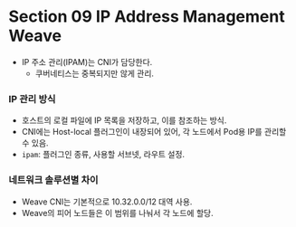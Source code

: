 # Section 09 IP Address Management Weave

- IP 주소 관리(IPAM)는 CNI가 담당한다.
  - 쿠버네티스는 중복되지만 않게 관리.

### IP 관리 방식
- 호스트의 로컬 파일에 IP 목록을 저장하고, 이를 참조하는 방식.
- CNI에는 Host-local 플러그인이 내장되어 있어, 각 노드에서 Pod용 IP를 관리할 수 있음.
- `ipam`: 플러그인 종류, 사용할 서브넷, 라우트 설정.

### 네트워크 솔루션별 차이
- Weave CNI는 기본적으로 10.32.0.0/12 대역 사용.
- Weave의 피어 노드들은 이 범위를 나눠서 각 노드에 할당.
